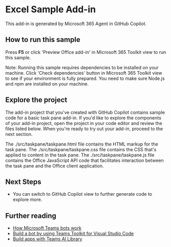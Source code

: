# Excel Sample Add-in

This add-in is generated by Microsoft 365 Agent in GitHub Copilot.

## How to run this sample

Press **F5** or click 'Preview Office add-in' in Microsoft 365 Toolkit view to run this sample.

Note: Running this sample requires dependencies to be installed on your machine. Click 'Check dependencies' button in Microsoft 365 Toolkit view to see if your environment is fully prepared. You need to make sure Node.js and npm are installed on your machine.

## Explore the project

The add-in project that you've created with GitHub Copilot contains sample code for a basic task pane add-in. If you'd like to explore the components of your add-in project, open the project in your code editor and review the files listed below. When you're ready to try out your add-in, proceed to the next section.

The ./src/taskpane/taskpane.html file contains the HTML markup for the task pane.
The ./src/taskpane/taskpane.css file contains the CSS that's applied to content in the task pane.
The ./src/taskpane/taskpane.js file contains the Office JavaScript API code that facilitates interaction between the task pane and the Office client application.

## Next Steps

- You can switch to GitHub Copilot view to further generate code to explore more.

## Further reading

- [How Microsoft Teams bots work](https://docs.microsoft.com/en-us/azure/bot-service/bot-builder-basics-teams?view=azure-bot-service-4.0&tabs=javascript)
- [Build a bot by using Teams Toolkit for Visual Studio Code](https://learn.microsoft.com/en-us/training/modules/teams-toolkit-vsc-create-bot/)
- [Build apps with Teams AI Library](https://aka.ms/Teams-AI-Library)